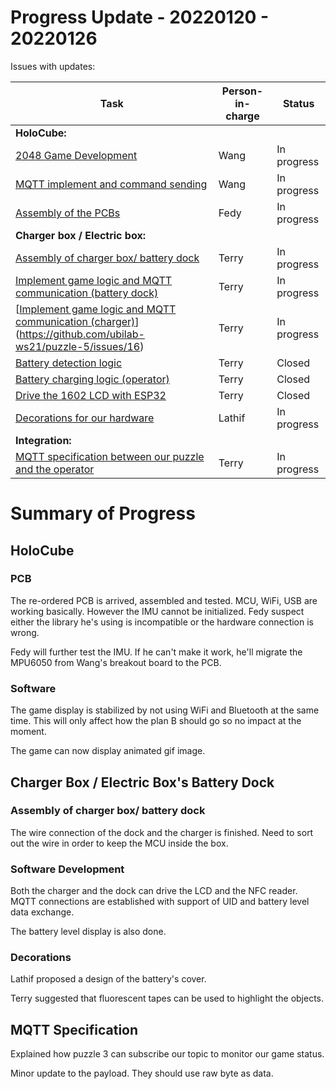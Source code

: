 # Progress Update - 20220120 - 20220126

Issues with updates:

| Task                                                         | Person-in-charge | Status      |
| ------------------------------------------------------------ | ---------------- | ----------- |
| **HoloCube:**                                                |                  |             |
| [2048 Game Development](https://github.com/ubilab-ws21/puzzle-5/issues/28) | Wang             | In progress |
| [MQTT implement  and command sending](https://github.com/ubilab-ws21/puzzle-5/issues/42) | Wang             | In progress |
| [Assembly of the PCBs](https://github.com/ubilab-ws21/puzzle-5/issues/41) | Fedy             | In progress |
| **Charger box / Electric box:**                              |                  |             |
| [Assembly of charger box/ battery dock](https://github.com/ubilab-ws21/puzzle-5/issues/46) | Terry            | In progress |
| [Implement game logic and MQTT communication (battery dock)](https://github.com/ubilab-ws21/puzzle-5/issues/45) | Terry            | In progress |
| [[Implement game logic and MQTT communication (charger)](https://github.com/ubilab-ws21/puzzle-5/issues/44)](https://github.com/ubilab-ws21/puzzle-5/issues/16) | Terry            | In progress |
| [Battery detection logic](https://github.com/ubilab-ws21/puzzle-5/issues/35) | Terry            | Closed      |
| [Battery charging logic (operator)](https://github.com/ubilab-ws21/puzzle-5/issues/36) | Terry            | Closed      |
| [Drive the 1602 LCD with ESP32](https://github.com/ubilab-ws21/puzzle-5/issues/33) | Terry            | Closed      |
| [Decorations for our hardware](https://github.com/ubilab-ws21/puzzle-5/issues/31) | Lathif           | In progress |
| **Integration:**                                             |                  |             |
| [MQTT specification between our puzzle and the operator](https://github.com/ubilab-ws21/puzzle-5/issues/30) | Terry            | In progress |

# Summary of Progress

## HoloCube

### PCB

The re-ordered PCB is arrived, assembled and tested. MCU, WiFi, USB are working basically. However the IMU cannot be initialized. Fedy suspect either the library he's using is incompatible or the hardware connection is wrong.

Fedy will further test the IMU. If he can't make it work, he'll migrate the MPU6050 from Wang's breakout board to the PCB.

### Software

The game display is stabilized by not using WiFi and Bluetooth at the same time. This will only affect how the plan B should go so no impact at the moment.

The game can now display animated gif image.

## Charger Box / Electric Box's Battery Dock

### Assembly of charger box/ battery dock

The wire connection of the dock and the charger is finished. Need to sort out the wire in order to keep the MCU inside the box.

### Software Development

Both the charger and the dock can drive the LCD and the NFC reader. MQTT connections are established with support of UID and battery level data exchange.

The battery level display is also done.

### Decorations

Lathif proposed a design of the battery's cover.

Terry suggested that fluorescent tapes can be used to highlight the objects.

## MQTT Specification

Explained how puzzle 3 can subscribe our topic to monitor our game status.

Minor update to the payload. They should use raw byte as data.
